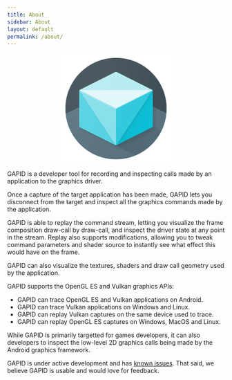 ```yaml
---
title: About
sidebar: About
layout: default
permalink: /about/
---
```


<img src="https://raw.githubusercontent.com/google/gapid/master/gapic/res/icons/logo_512.png"
     width="256" height="256" alt="GAPID logo" style="display: block; margin: auto;"/>

GAPID is a developer tool for recording and inspecting calls made by an application to the graphics driver.

Once a capture of the target application has been made, GAPID lets you disconnect from the target and inspect all the graphics commands made by the application.

GAPID is able to replay the command stream, letting you visualize the frame composition draw-call by draw-call, and inspect the driver state at any point in the stream. Replay also supports modifications, allowing you to tweak command parameters and shader source to instantly see what effect this would have on the frame.

GAPID can also visualize the textures, shaders and draw call geometry used by the application.

GAPID supports the OpenGL ES and Vulkan graphics APIs:
 * GAPID can trace OpenGL ES and Vulkan applications on Android.
 * GAPID can trace Vulkan applications on Windows and Linux.
 * GAPID can replay Vulkan captures on the same device used to trace.
 * GAPID can replay OpenGL ES captures on Windows, MacOS and Linux.

While GAPID is primarily targetted for games developers, it can also developers to inspect the low-level 2D graphics calls being made by the Android graphics framework.

GAPID is under active development and has [known issues](https://github.com/google/gapid/issues). That said, we believe GAPID is usable and would love for feedback.

